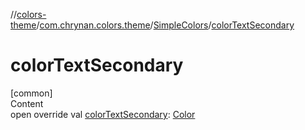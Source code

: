 //[colors-theme](../../../index.md)/[com.chrynan.colors.theme](../index.md)/[SimpleColors](index.md)/[colorTextSecondary](color-text-secondary.md)



# colorTextSecondary  
[common]  
Content  
open override val [colorTextSecondary](color-text-secondary.md): [Color](../../../../colors-core/colors-core/com.chrynan.colors/-color/index.md)  



